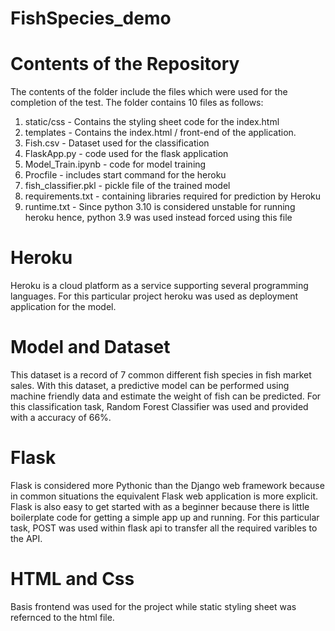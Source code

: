 # FishSpecies_demo

# Contents of the Repository

The contents of the folder include the files which were used for the completion of the test.
The folder contains 10 files as follows:
1) static/css - Contains the styling sheet code for the index.html
2) templates - Contains the index.html / front-end of the application.
3) Fish.csv - Dataset used for the classification
4) FlaskApp.py - code used for the flask application
5) Model_Train.ipynb - code for model training
6) Procfile - includes start command for the heroku
7) fish_classifier.pkl - pickle file of the trained model
8) requirements.txt - containing libraries required for prediction by Heroku
9) runtime.txt - Since python 3.10 is considered unstable for running heroku hence, python 3.9 was used instead forced using this file

# Heroku
Heroku is a cloud platform as a service supporting several programming languages. For this particular project heroku was used as deployment application for the model.

# Model and Dataset
This dataset is a record of 7 common different fish species in fish market sales. With this dataset, a predictive model can be performed using machine friendly data and estimate the weight of fish can be predicted.
For this classification task, Random Forest Classifier was used and provided with a accuracy of 66%.

# Flask
Flask is considered more Pythonic than the Django web framework because in common situations the equivalent Flask web application is more explicit. Flask is also easy to get started with as a beginner because there is little boilerplate code for getting a simple app up and running.
For this particular task, POST was used within flask api to transfer all the required varibles to the API.

# HTML and Css
Basis frontend was used for the project while static styling sheet was refernced to the html file.

